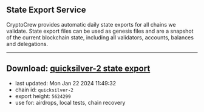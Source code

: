 ## State Export Service
CryptoCrew provides automatic daily state exports for all chains we validate. State export files can be used as genesis files and are a snapshot of the current blockchain state, including all validators, accounts, balances and delegations.

---
**Download: [quicksilver-2 state export](https://dl.ccvalidators.com/SERVICE/quicksilver/quicksilver-2_export_5624299.json)**
---

- last updated: Mon Jan 22 2024 11:49:32
- chain id: `quicksilver-2`
- export height: `5624299`
- use for: airdrops, local tests, chain recovery
